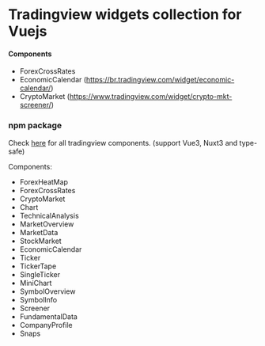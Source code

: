 # Tradingview widgets collection for Vuejs

#### Components

- ForexCrossRates
- EconomicCalendar (https://br.tradingview.com/widget/economic-calendar/)
- CryptoMarket (https://www.tradingview.com/widget/crypto-mkt-screener/)

### npm package
Check [here](https://github.com/ehsan-shv/vue-tradingviewWidgets) for all tradingview components. (support Vue3, Nuxt3 and type-safe)

Components:
- ForexHeatMap
- ForexCrossRates
- CryptoMarket
- Chart
- TechnicalAnalysis
- MarketOverview
- MarketData
- StockMarket
- EconomicCalendar
- Ticker
- TickerTape
- SingleTicker
- MiniChart
- SymbolOverview
- SymbolInfo
- Screener
- FundamentalData
- CompanyProfile
- Snaps
